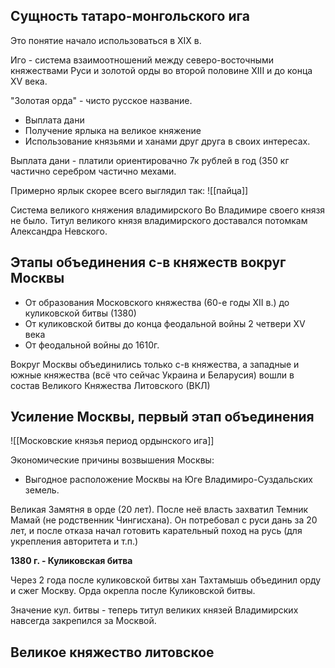 ## Сущность татаро-монгольского ига
Это понятие начало использоваться в XIX в.

Иго - система взаимоотношений между северо-восточными княжествами Руси и золотой орды во второй половине XIII и до конца XV века.

"Золотая орда" - чисто русское название.

- Выплата дани
- Получение ярлыка на великое княжение
- Использование князьями и ханами друг друга в своих интересах.

Выплата дани - платили ориентировачно 7к рублей в год (350 кг  частично серебром частично мехами. 

Примерно ярлык скорее всего выглядил так:
 ![[пайца]]
 
  Система великого княжения владимирского
Во Владимире своего князя не было. Титул великого князя владимирского доставался потомкам Александра Невского. 

## Этапы объединения с-в княжеств вокруг Москвы

- От образования Московского княжества (60-е годы XII в.) до куликовской битвы (1380)
- От куликовской битвы до конца феодальной войны 2 четвери XV века
- От феодальной войны до 1610г. 

Вокруг Москвы объединились только с-в княжества, а западные и южные княжества (всё что сейчас Украина и Беларусия) вошли в состав Великого Княжества Литовского (ВКЛ)

## Усиление Москвы, первый этап объединения
![[Московские князья период ордынского ига]]

Экономические причины возвышения Москвы:
- Выгодное расположение Москвы на Юге Владимиро-Суздальских земель.

Великая Замятня в орде (20 лет). После неё власть захватил Темник Мамай (не родственник Чингисхана). Он потребовал с руси дань за 20 лет, и после отказа начал готовить карательный поход на русь (для укрепления авторитета и т.п.)

**1380 г. - Куликовская битва**

Через 2 года после куликовской битвы хан Тахтамышь объединил орду и сжег Москву.
Орда окрепла после Куликовской битвы. 

Значение кул. битвы - теперь титул великих князей Владимирских навсегда закрепился за Москвой. 

## Великое княжество литовское